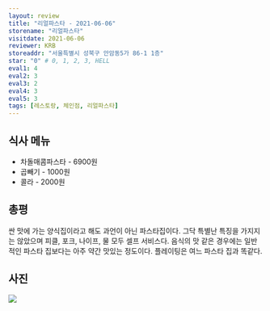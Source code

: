 ```yaml
---
layout: review
title: "리얼파스타 - 2021-06-06"
storename: "리얼파스타"
visitdate: 2021-06-06
reviewer: KRB
storeaddr: "서울특별시 성북구 안암동5가 86-1 1층"
star: "0" # 0, 1, 2, 3, HELL
eval1: 4
eval2: 3
eval3: 2
eval4: 3
eval5: 3
tags: [레스토랑, 체인점, 리얼파스타]
---
```


## 식사 메뉴

- 차돌매콤파스타 - 6900원
- 곱빼기 - 1000원
- 콜라 - 2000원

## 총평

싼 맛에 가는 양식집이라고 해도 과언이 아닌 파스타집이다. 그닥 특별난 특징을 가지지는 않았으며 피클, 포크, 나이프, 물 모두 셀프 서비스다. 음식의 맛 같은 경우에는 일반적인 파스타 집보다는 아주 약간 맛있는 정도이다. 플레이팅은 여느 파스타 집과 똑같다.

## 사진

![]('/img/20210606realpasta.jpeg')
